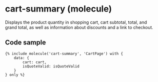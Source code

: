 # cart-summary (molecule)

Displays the product quantity in shopping cart, cart subtotal, total, and grand total, as well as information about discounts and a link to checkout.

## Code sample

```
{% include molecule('cart-summary', 'CartPage') with {
    data: {
        cart: cart,
        isQuoteValid: isQuoteValid
    }
} only %}
```
